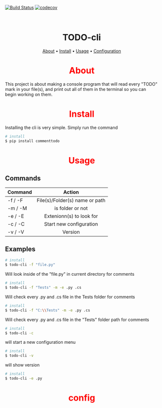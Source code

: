 [![Build Status](https://travis-ci.com/BalenD/TODO-cli.svg?branch=master)](https://travis-ci.com/BalenD/TODO-cli)
[![codecov](https://codecov.io/gh/BalenD/TODO-cli/branch/master/graph/badge.svg)](https://codecov.io/gh/BalenD/TODO-cli)
<h1 align="center">
  <br>
  TODO-cli
  <br>
</h1>

<p align="center">
  <a href="#about">About</a> •
  <a href="#install">Install</a> •
  <a href="#usage">Usage</a> •
  <a href="#config">Configuration</a>
</p>


<h1 style="color:red" align="center" id="#about">About</h1>

This project is about making a console program that will read every "TODO" mark in your file(s), and print out all of them in the terminal so you can begin working on them.

<h1 style="color:red" align="center" id="#install">Install</h1>

Installing the cli is very simple. Simply run the command

```bash
# install
$ pip install commenttodo
```

<h1 style="color:red" align="center" id="#usage">Usage</h1>

## Commands

| Command       | Action                          |
| ------------- |:-------------------------------:|
| -f / -F       | File(s)/Folder(s) name or path  |
| -m / -M       | is folder or not                |
| -e / -E       | Extenionn(s) to look for        |
| -c / -C       | Start new configuration         |
| -v / -V       | Version                         |

## Examples


```bash
# install
$ todo-cli -f "file.py" 
```
Will look inside of the "file.py" in current directory for comments

```bash
# install
$ todo-cli -f "Tests" -m -e .py .cs
```
Will check every .py and .cs file in the Tests folder for comments

```bash
# install
$ todo-cli -f "C:\\Tests" -m -e .py .cs
```
Will check every .py and .cs file in the "Tests" folder path for comments

```bash
# install
$ todo-cli -c
```
will start a new configuration menu

```bash
# install
$ todo-cli -v
```
will show version


```bash
# install
$ todo-cli -e .py
```

<h1 style="color:red" align="center" id="#config">config</h1>